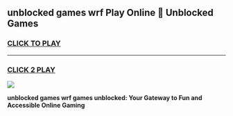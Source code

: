 
## unblocked games wrf Play Online 👋 Unblocked Games
<h3>
<a href="https://premium.freeplayer.one?title=unblocked_games_wrf&ref=19F">CLICK TO PLAY</a></h3>
<hr>

<h3>
<a href="https://premium.freeplayer.one?title=unblocked_games_wrf&ref=19F">CLICK 2 PLAY</a>
  
</h3>

<a href="https://premium.freeplayer.one?title=unblocked_games_wrf&ref=19F"><img src="https://clearcache.store/games.png"></a>


**unblocked games wrf games unblocked: Your Gateway to Fun and Accessible Online Gaming**
